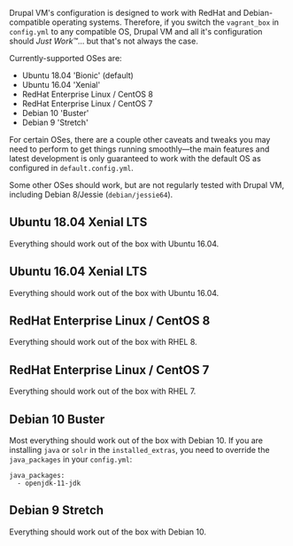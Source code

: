 Drupal VM's configuration is designed to work with RedHat and Debian-compatible operating systems. Therefore, if you switch the `vagrant_box` in `config.yml` to any compatible OS, Drupal VM and all it's configuration should _Just Work™_... but that's not always the case.

Currently-supported OSes are:

  - Ubuntu 18.04 'Bionic' (default)
  - Ubuntu 16.04 'Xenial'
  - RedHat Enterprise Linux / CentOS 8
  - RedHat Enterprise Linux / CentOS 7
  - Debian 10 'Buster'
  - Debian 9 'Stretch'

For certain OSes, there are a couple other caveats and tweaks you may need to perform to get things running smoothly—the main features and latest development is only guaranteed to work with the default OS as configured in `default.config.yml`.

Some other OSes should work, but are not regularly tested with Drupal VM, including Debian 8/Jessie (`debian/jessie64`).

## Ubuntu 18.04 Xenial LTS

Everything should work out of the box with Ubuntu 16.04.

## Ubuntu 16.04 Xenial LTS

Everything should work out of the box with Ubuntu 16.04.

## RedHat Enterprise Linux / CentOS 8

Everything should work out of the box with RHEL 8.

## RedHat Enterprise Linux / CentOS 7

Everything should work out of the box with RHEL 7.

## Debian 10 Buster

Most everything should work out of the box with Debian 10. If you are installing `java` or `solr` in the `installed_extras`, you need to override the `java_packages` in your `config.yml`:

    java_packages:
      - openjdk-11-jdk

## Debian 9 Stretch

Everything should work out of the box with Debian 10.
